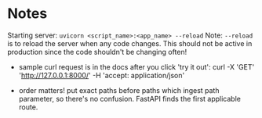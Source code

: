 # Notes

Starting server:
`uvicorn <script_name>:<app_name> --reload`
Note:
`--reload` is to reload the server when any code changes. This should not be active in production since the code shouldn't be changing often!

- sample curl request is in the docs after you click 'try it out': curl -X 'GET' 'http://127.0.0.1:8000/' -H 'accept: application/json'

- order matters! put exact paths before paths which ingest path parameter, so there's no confusion. FastAPI finds the first applicable route. 
